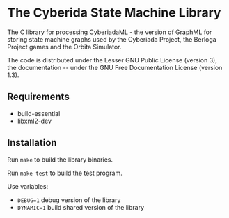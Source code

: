 # The Cyberida State Machine Library

The C library for processing CyberiadaML - the version of GraphML for storing state machine graphs
used by the Cyberiada Project, the Berloga Project games and the Orbita Simulator. 

The code is distributed under the Lesser GNU Public License (version 3), the documentation -- under
the GNU Free Documentation License (version 1.3).

## Requirements

* build-essential
* libxml2-dev

## Installation

Run `make` to build the library binaries.

Run `make test` to build the test program.

Use variables:
* `DEBUG=1` debug version of the library
* `DYNAMIC=1` build shared version of the library
